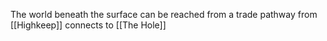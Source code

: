 The world beneath the surface
can be reached from a trade pathway from [[Highkeep]]
connects to [[The Hole]]